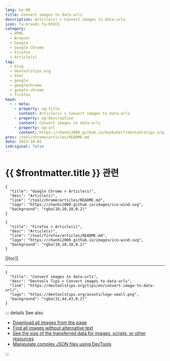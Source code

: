 ```yaml
---
lang: ko-KR
title: Convert images to data-urls
description: Article(s) > Convert images to data-urls
icon: fa-brands fa-html5
category: 
  - HTML
  - Browser
  - Google
  - Google Chrome
  - Firefox
  - Article(s)
tag: 
  - blog
  - devtoolstips.org
  - html
  - google
  - googlechrome
  - google-chrome
  - firefox
head:  
  - - meta:
    - property: og:title
      content: Article(s) > Convert images to data-urls
    - property: og:description
      content: Convert images to data-urls
    - property: og:url
      content: https://chanhi2000.github.io/bookshelf/devtoolstips.org/convert-image-to-data-url.html
prev: /tool/chrome/articles/README.md
date: 2023-10-02
isOriginal: false
---
```


# {{ $frontmatter.title }} 관련

```component VPCard
{
  "title": "Google Chrome > Article(s)",
  "desc": "Article(s)",
  "link": "/tool/chrome/articles/README.md",
  "logo": "https://chanhi2000.github.io/images/ico-wind.svg",
  "background": "rgba(10,10,10,0.2)"
}
```

```component VPCard
{
  "title": "Firefox > Article(s)",
  "desc": "Article(s)",
  "link": "/tool/firefox/articles/README.md",
  "logo": "https://chanhi2000.github.io/images/ico-wind.svg",
  "background": "rgba(10,10,10,0.2)"
}
```

[[toc]]

---

```component VPCard
{
  "title": "Convert images to data-urls",
  "desc": "Devtools Tips > Convert images to data-urls",
  "link": "https://devtoolstips.org/tips/en/convert-image-to-data-url/",
  "logo": "https://devtoolstips.org/assets/logo-small.png",
  "background": "rgba(31,44,43,0.2)"
}
```

<!-- TODO:  작성 -->

::: details See also

- [Download all images from the page](https://devtoolstips.org/tips/en/download-all-images)  <!-- TODO: add VPCard -->
- [Find all images without alternative text](https://devtoolstips.org/tips/en/find-all-images-without-alt-text)  <!-- TODO: add VPCard -->
- [See the size of the transferred data for images, scripts, or other resources](https://devtoolstips.org/tips/en/get-size-of-resource-types)  <!-- TODO: add VPCard -->
- [Manipulate complex JSON files using DevTools](https://devtoolstips.org/tips/en/manipulate-complex-json)  <!-- TODO: add VPCard -->

:::

